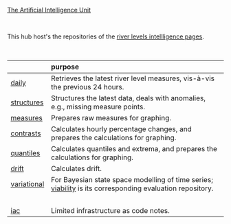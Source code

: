 [The Artificial Intelligence Unit](https://github.com/theartificialintelligenceunit)

<br>

This hub host's the repositories of the <a href="https://theartificialintelligenceunit.github.io/intelligence/html/in-river-predictions.html">river levels intellligence pages</a>.  

<br>

&nbsp; | purpose
:--- | :---
<a href="https://github.com/repatterning/daily" target="_blank">daily</a> | Retrieves the latest river level measures, vis-à-vis the previous 24 hours.
<a href="https://github.com/repatterning/structures" target="_blank">structures</a> | Structures the latest data, deals with anomalies, e.g., missing measure points.
<a href="https://github.com/repatterning/measures" target="_blank">measures</a> | Prepares raw measures for graphing.
<a href="https://github.com/repatterning/contrasts" target="_blank">contrasts</a> | Calculates hourly percentage changes, and prepares the calculations for graphing.
<a href="https://github.com/repatterning/quantiles" target="_blank">quantiles</a> | Calculates quantiles and extrema, and prepares the calculations for graphing.
<a href="https://github.com/repatterning/drift" target="_blank">drift</a> | Calculates drift.
<a href="https://github.com/repatterning/variational" target="_blank">variational</a> | For Bayesian state space modelling of time series; <a href="https://github.com/repatterning/viability" target="_blank">viability</a> is its  corresponding evaluation repository.
&nbsp; | &nbsp;
<a href="https://github.com/repatterning/iac" target="_blank">iac</a> | Limited infrastructure as code notes.


<br>
<br>

<br>
<br>

<br>
<br>

<br>
<br>
